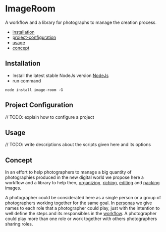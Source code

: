 # ImageRoom

A workflow and a library for photographs to manage the creation process.

- [installation](#installation)
- [project-configuration](#project-configuration)
- [usage](#usage)
- [concept](#concept)

## Installation
- Install the latest stable NodeJs version [NodeJs](https://nodejs.org/en/)
- run command 
```
node install image-room -G
```

## Project Configuration
// TODO: explain how to configure a project

## Usage
// TODO: write descriptions about the scripts given here and its options


## Concept

In an effort to help photographers to manage a big quantity of photographies produced in the new digital world we propose here a workflow and a library to help then, [organizing](./doc/workflow.md#project-preparatino), [riching](./doc/workflow.md#sifting), [editing](./doc/workflow.md#edition) and [packing](./doc/workflow.md#packing) images.

A photographer could be considerated here as a single person or a group of photographers working together for the same goal. In [personas](./doc/personas.md) we give names to each role that a photographer could play, just with the intention to well define the steps and its responsibles in the [workflow](./doc/worflow.md). A photographer could play more than one role or work together with others photographers sharing roles.
